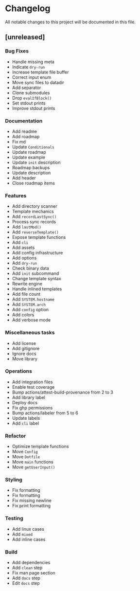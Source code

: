 # Changelog

All notable changes to this project will be documented in this file.

## [unreleased]

### Bug Fixes

- Handle missing meta
- Indicate `dry-run`
- Increase template file buffer
- Correct input enum
- Move sync files to datadir
- Add separator
- Clone submodules
- Drop `evalIfBlock()`
- Set stdout prints
- Improve stdout prints

### Documentation

- Add readme
- Add roadmap
- Fix md
- Update `Conditionals`
- Update roadmap
- Update example
- Update `init` description
- Roadmap backups
- Update description
- Add header
- Close roadmap items

### Features

- Add directory scanner
- Template mechanics
- Add `recordLastSync()`
- Process sync records
- Add `lastMod()`
- Add `reverseTemplate()`
- Expose template functions
- Add `cli`
- Add assets
- Add config infrastructure
- Add options
- Add `dry-run`
- Check binary data
- Add `init` subcommand
- Change template syntax
- Rewrite engine
- Handle inlined templates
- Add file count
- Add `SYSTEM.hostname`
- Add `SYSTEM.arch`
- Add `config` option
- Add colors
- Add verbose mode

### Miscellaneous tasks

- Add license
- Add gitignore
- Ignore docs
- Move library

### Operations

- Add integration files
- Enable test coverage
- Bump actions/attest-build-provenance from 2 to 3
- Add library label
- Deploy docs
- Fix ghp permissions
- Bump actions/labeler from 5 to 6
- Update labels
- Add `cli` label

### Refactor

- Optimize template functions
- Move `Config`
- Move `Dotfile`
- Move `main` functions
- Move `getUserInput()`

### Styling

- Fix formatting
- Fix formatting
- Fix missing newline
- Fix print formatting

### Testing

- Add linux cases
- Add `mixed`
- Add inline cases

### Build

- Add dependencies
- Add `clean` step
- Fix man page section
- Add `docs` step
- Edit `docs` step


